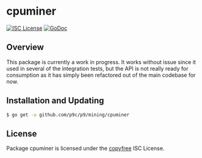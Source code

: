 # cpuminer

[![ISC License](http://img.shields.io/badge/license-ISC-blue.svg)](http://copyfree.org)
[![GoDoc](https://img.shields.io/badge/godoc-reference-blue.svg)](http://godoc.org/github.com/p9c/p9/mining/cpuminer)

## Overview

This package is currently a work in progress. It works without issue since it used in several of the integration tests, but the API is not really ready for consumption as it has simply been refactored out of the main codebase for now.

## Installation and Updating

```bash
$ go get -u github.com/p9c/p9/mining/cpuminer
```

## License

Package cpuminer is licensed under the [copyfree](http://copyfree.org) ISC License.
